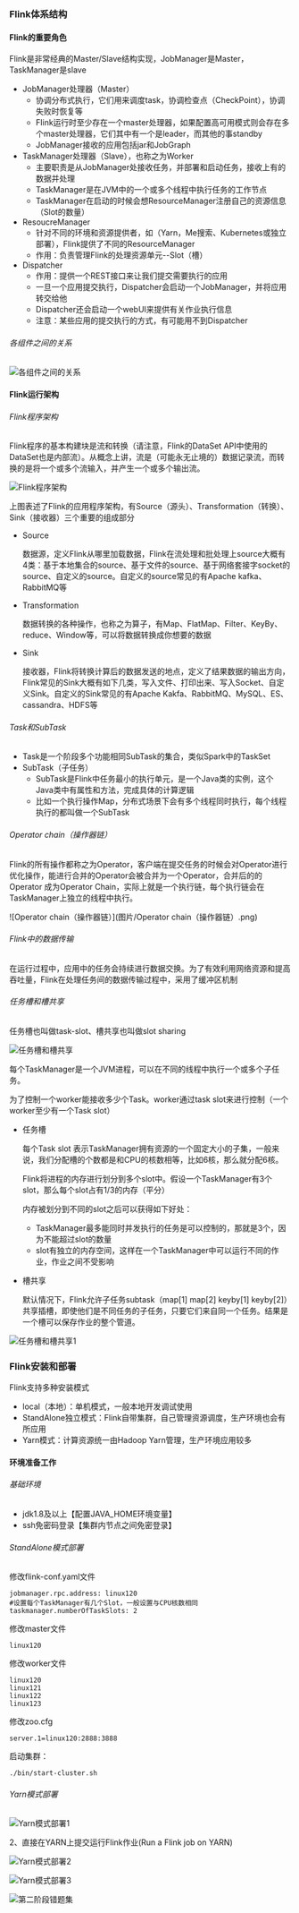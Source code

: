 ### Flink体系结构

#### Flink的重要角色

Flink是非常经典的Master/Slave结构实现，JobManager是Master，TaskManager是slave

* JobManager处理器（Master）
  * 协调分布式执行，它们用来调度task，协调检查点（CheckPoint），协调失败时恢复等
  * Flink运行时至少存在一个master处理器，如果配置高可用模式则会存在多个master处理器，它们其中有一个是leader，而其他的事standby
  * JobManager接收的应用包括jar和JobGraph
* TaskManager处理器（Slave），也称之为Worker
  * 主要职责是从JobManager处接收任务，并部署和启动任务，接收上有的数据并处理
  * TaskManager是在JVM中的一个或多个线程中执行任务的工作节点
  * TaskManager在启动的时候会想ResourceManager注册自己的资源信息（Slot的数量）
* ResoucreManager
  * 针对不同的环境和资源提供者，如（Yarn，Me搜索、Kubernetes或独立部署），Flink提供了不同的ResourceManager
  * 作用：负责管理Flink的处理资源单元--Slot（槽）
* Dispatcher
  * 作用：提供一个REST接口来让我们提交需要执行的应用
  * 一旦一个应用提交执行，Dispatcher会启动一个JobManager，并将应用转交给他
  * Dispatcher还会启动一个webUI来提供有关作业执行信息
  * 注意：某些应用的提交执行的方式，有可能用不到Dispatcher

###### 各组件之间的关系

![各组件之间的关系](图片/各组件之间的关系.png)



#### Flink运行架构

###### Flink程序架构

Flink程序的基本构建块是流和转换（请注意，Flink的DataSet API中使用的DataSet也是内部流）。从概念上讲，流是（可能永无止境的）数据记录流，而转换的是将一个或多个流输入，并产生一个或多个输出流。

![Flink程序架构](图片/Flink程序架构.png)

上图表述了Flink的应用程序架构，有Source（源头）、Transformation（转换）、Sink（接收器）三个重要的组成部分

* Source

  数据源，定义Flink从哪里加载数据，Flink在流处理和批处理上source大概有4类：基于本地集合的source、基于文件的source、基于网络套接字socket的source、自定义的source。自定义的source常见的有Apache kafka、RabbitMQ等

* Transformation

  数据转换的各种操作，也称之为算子，有Map、FlatMap、Filter、KeyBy、reduce、Window等，可以将数据转换成你想要的数据

* Sink

  接收器，Flink将转换计算后的数据发送的地点，定义了结果数据的输出方向，Flink常见的Sink大概有如下几类，写入文件、打印出来、写入Socket、自定义Sink。自定义的Sink常见的有Apache Kakfa、RabbitMQ、MySQL、ES、cassandra、HDFS等

###### Task和SubTask

* Task是一个阶段多个功能相同SubTask的集合，类似Spark中的TaskSet
* SubTask（子任务）
  * SubTask是Flink中任务最小的执行单元，是一个Java类的实例，这个Java类中有属性和方法，完成具体的计算逻辑
  * 比如一个执行操作Map，分布式场景下会有多个线程同时执行，每个线程执行的都叫做一个SubTask



###### Operator chain（操作器链）

Flink的所有操作都称之为Operator，客户端在提交任务的时候会对Operator进行优化操作，能进行合并的Operator会被合并为一个Operator，合并后的的Operator 成为Operator Chain，实际上就是一个执行链，每个执行链会在TaskManager上独立的线程中执行。

![Operator chain（操作器链）](图片/Operator chain（操作器链）.png)



###### Flink中的数据传输

在运行过程中，应用中的任务会持续进行数据交换。为了有效利用网络资源和提高吞吐量，Flink在处理任务间的数据传输过程中，采用了缓冲区机制

###### 任务槽和槽共享

任务槽也叫做task-slot、槽共享也叫做slot sharing

![任务槽和槽共享](图片/任务槽和槽共享.png)



每个TaskManager是一个JVM进程，可以在不同的线程中执行一个或多个子任务。

为了控制一个worker能接收多少个Task。worker通过task slot来进行控制（一个worker至少有一个Task slot）

* 任务槽

  每个Task slot 表示TaskManager拥有资源的一个固定大小的子集，一般来说，我们分配槽的个数都是和CPU的核数相等，比如6核，那么就分配6核。

  Flink将进程的内存进行划分到多个slot中。假设一个TaskManager有3个slot，那么每个slot占有1/3的内存（平分）

  内存被划分到不同的slot之后可以获得如下好处：

  * TaskManager最多能同时并发执行的任务是可以控制的，那就是3个，因为不能超过slot的数量
  * slot有独立的内存空间，这样在一个TaskManager中可以运行不同的作业，作业之间不受影响

* 槽共享

  默认情况下，Flink允许子任务subtask（map[1] map[2] keyby[1] keyby[2]）共享插槽，即使他们是不同任务的子任务，只要它们来自同一个任务。结果是一个槽可以保存作业的整个管道。

![任务槽和槽共享1](图片/任务槽和槽共享2.png)

### Flink安装和部署

Flink支持多种安装模式

* local（本地）：单机模式，一般本地开发调试使用
* StandAlone独立模式：Flink自带集群，自己管理资源调度，生产环境也会有所应用
* Yarn模式：计算资源统一由Hadoop Yarn管理，生产环境应用较多

#### 环境准备工作

###### 基础环境

* jdk1.8及以上【配置JAVA_HOME环境变量】 
* ssh免密码登录【集群内节点之间免密登录】

###### StandAlone模式部署

修改flink-conf.yaml文件

```properties
jobmanager.rpc.address: linux120
#设置每个TaskManager有几个Slot，一般设置与CPU核数相同
taskmanager.numberOfTaskSlots: 2
```

修改master文件

```properties
linux120
```

修改worker文件

```properties
linux120
linux121
linux122
linux123
```

修改zoo.cfg

```properties
server.1=linux120:2888:3888
```

启动集群：

```shell
./bin/start-cluster.sh
```

###### Yarn模式部署

![Yarn模式部署1](图片/Yarn模式部署1.png)



2、直接在YARN上提交运行Flink作业(Run a Flink job on YARN)

![Yarn模式部署2](图片/Yarn模式部署2.png)

![Yarn模式部署3](图片/Yarn模式部署3.png)



![第二阶段错题集](图片/第二阶段错题集.png)



